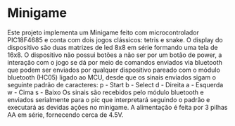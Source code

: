 # Minigame

Este projeto implementa um Minigame feito com microcontrolador PIC18F4685 e conta com dois jogos clássicos: tetris e snake.
O display do dispositivo são duas matrizes de led 8x8 em série formando uma tela de 16x8. O dispositivo não possui botões a 
não ser por um botão de power, a interação com o jogo se dá por meio de comandos enviados via bluetooth que podem ser enviados 
por qualquer dispositivo pareado com o módulo bluetooth (HC05) ligado ao MCU, desde que os sinais enviados sigam o seguinte 
padrão de caracteres:
p - Start
b - Select
d - Direita
a - Esquerda
w - Cima
s - Baixo
Os sinais são recebidos pelo módulo bluetooth e enviados serialmente para o pic que interpretará seguindo o padrão e executará
as devidas ações no minigame. A alimentação é feita por 3 pilhas AA em série, fornecendo cerca de 4.5V.
